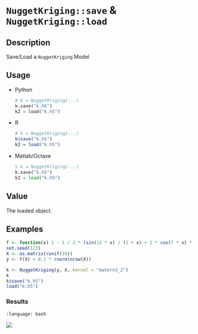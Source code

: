 # `NuggetKriging::save` & `NuggetKriging::load`


## Description

Save/Load a `NuggetKriging` Model


## Usage

* Python
    ```python
    # k = NuggetKriging(...)
    k.save("k.h5")
    k2 = load("k.h5")
    ```
* R
    ```r
    # k = NuggetKriging(...)
    k$save("k.h5")
    k2 = load("k.h5")
    ```
* Matlab/Octave
    ```octave
    % k = NuggetKriging(...)
    k.save("k.h5")
    k2 = load("k.h5")
    ```


## Value

The loaded object.


## Examples

```r
f <- function(x) 1 - 1 / 2 * (sin(12 * x) / (1 + x) + 2 * cos(7 * x) * x^5 + 0.7)
set.seed(123)
X <- as.matrix(runif(10))
y <- f(X) + 0.1 * rnorm(nrow(X))

k <- NuggetKriging(y, X, kernel = "matern3_2")
k
k$save("k.h5")
load("k.h5")
```

### Results
```{literalinclude} ../functions/examples/saveload.NuggetKriging.md.Rout
:language: bash
```
![](../functions/examples/saveload.NuggetKriging.md.png)


